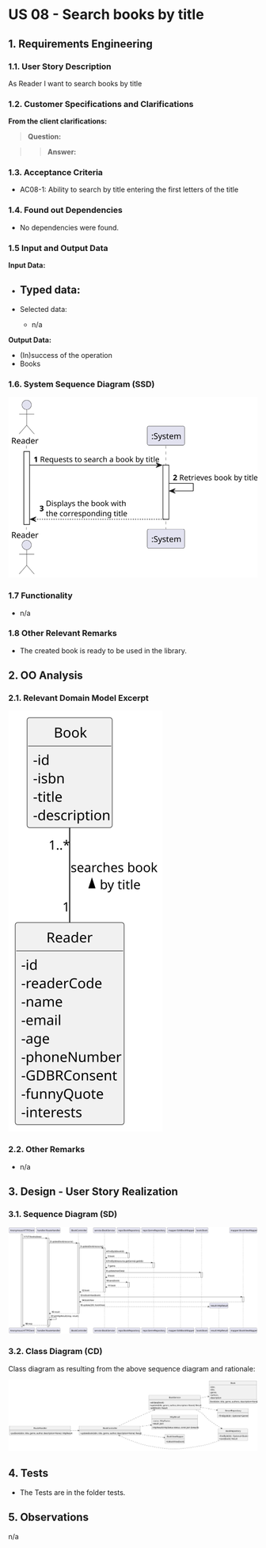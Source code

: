 # US 08 - Search books by title

## 1. Requirements Engineering

### 1.1. User Story Description

As Reader I want to search books by title

### 1.2. Customer Specifications and Clarifications

**From the client clarifications:**

> **Question:** 

> > **Answer:** 


### 1.3. Acceptance Criteria

- AC08-1: Ability to search by title entering the first letters of the title

### 1.4. Found out Dependencies

- No dependencies were found.

### 1.5 Input and Output Data

**Input Data:**

- Typed data:
    -

- Selected data:
    - n/a

**Output Data:**

- (In)success of the operation
- Books

### 1.6. System Sequence Diagram (SSD)

![US08-SSD](US08-SSD.svg)

### 1.7 Functionality

- n/a

### 1.8 Other Relevant Remarks

- The created book is ready to be used in the library.

## 2. OO Analysis

### 2.1. Relevant Domain Model Excerpt 

![US08-MD](US08-DM.svg)

### 2.2. Other Remarks

- n/a

## 3. Design - User Story Realization

### 3.1. Sequence Diagram (SD)

![US08-SD](US08-SD.svg)

### 3.2. Class Diagram (CD)

Class diagram as resulting from the above sequence diagram and rationale:

![US08-CD](US08-CD.svg)

## 4. Tests

- The Tests are in the folder tests.

## 5. Observations

n/a
